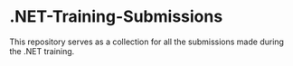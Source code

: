 # .NET-Training-Submissions
This repository serves as a collection for all the submissions made during the .NET training.
